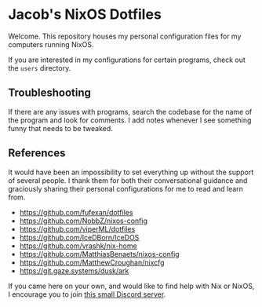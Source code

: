# Jacob's NixOS Dotfiles

Welcome. This repository houses my personal configuration files for my computers running NixOS.

If you are interested in my configurations for certain programs, check out the `users` directory.

## Troubleshooting

If there are any issues with programs, search the codebase for the name of the program and look for comments. I add notes whenever I see something funny that needs to be tweaked.

## References

It would have been an impossibility to set everything up without the support of several people. I thank them for both their conversational guidance and graciously sharing their personal configurations for me to read and learn from.

- <https://github.com/fufexan/dotfiles>
- <https://github.com/NobbZ/nixos-config>
- <https://github.com/viperML/dotfiles>
- <https://github.com/IceDBorn/IceDOS>
- <https://github.com/yrashk/nix-home>
- <https://github.com/MatthiasBenaets/nixos-config>
- <https://github.com/MatthewCroughan/nixcfg>
- <https://git.gaze.systems/dusk/ark>

If you came here on your own, and would like to find help with Nix or NixOS, I encourage you to join [this small Discord server](https://discord.gg/8ydgceUJDm).
